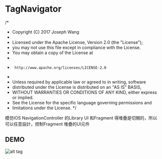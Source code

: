 # TagNavigator

/*
 * Copyright (C) 2017 Joseph Wang 
 *
 * Licensed under the Apache License, Version 2.0 (the "License");
 * you may not use this file except in compliance with the License.
 * You may obtain a copy of the License at
 *
 *      http://www.apache.org/licenses/LICENSE-2.0
 *
 * Unless required by applicable law or agreed to in writing, software
 * distributed under the License is distributed on an "AS IS" BASIS,
 * WITHOUT WARRANTIES OR CONDITIONS OF ANY KIND, either express or implied.
 * See the License for the specific language governing permissions and
 * limitations under the License.
 */


模仿IOS NavigationController 的Library
UI 和Fragment 得堆疊是切開的，所以可以任意設計，控制Fragment 堆疊的UI元件


DEMO
-----

![alt tag](https://raw.github.com/joseph2903106/TagNavigator/master/screenshots/tab_tutorial.gif)
